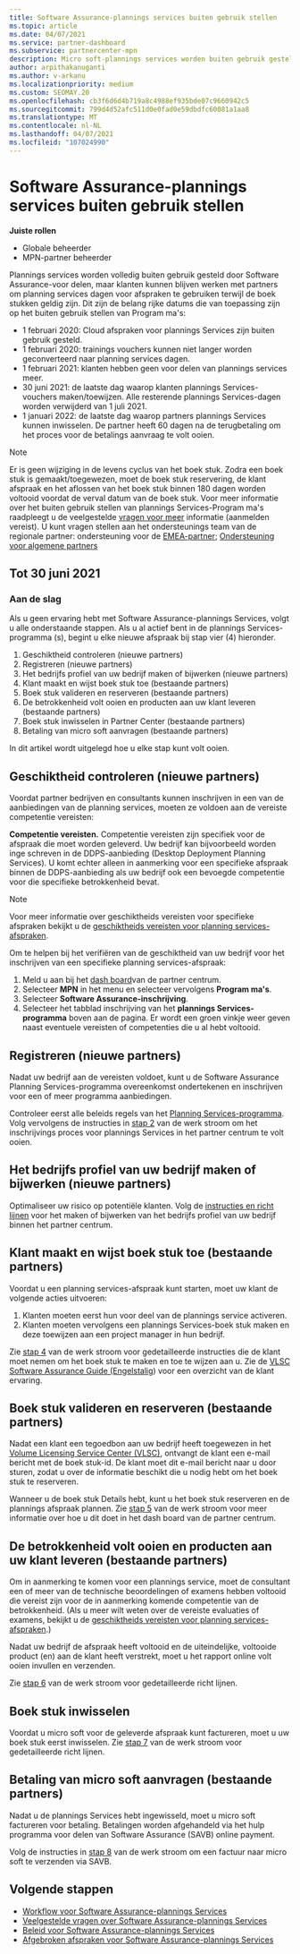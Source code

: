 ```yaml
---
title: Software Assurance-plannings services buiten gebruik stellen
ms.topic: article
ms.date: 04/07/2021
ms.service: partner-dashboard
ms.subservice: partnercenter-mpn
description: Micro soft-plannings services worden buiten gebruik gesteld.
author: arpithakanuganti
ms.author: v-arkanu
ms.localizationpriority: medium
ms.custom: SEOMAY.20
ms.openlocfilehash: cb3f6d6d4b719a8c4988ef935bde07c9660942c5
ms.sourcegitcommit: 799d4d52afc511d0e0fad0e59dbdfc60081a1aa8
ms.translationtype: MT
ms.contentlocale: nl-NL
ms.lasthandoff: 04/07/2021
ms.locfileid: "107024990"
---
```

# <a name="software-assurance-planning-services-retirement"></a>Software Assurance-plannings services buiten gebruik stellen

**Juiste rollen**

- Globale beheerder
- MPN-partner beheerder


Plannings services worden volledig buiten gebruik gesteld door Software Assurance-voor delen, maar klanten kunnen blijven werken met partners om planning services dagen voor afspraken te gebruiken terwijl de boek stukken geldig zijn. Dit zijn de belang rijke datums die van toepassing zijn op het buiten gebruik stellen van Program ma's: 

- 1 februari 2020: Cloud afspraken voor plannings Services zijn buiten gebruik gesteld.  
- 1 februari 2020: trainings vouchers kunnen niet langer worden geconverteerd naar planning services dagen.  
- 1 februari 2021: klanten hebben geen voor delen van plannings services meer. 
- 30 juni 2021: de laatste dag waarop klanten plannings Services-vouchers maken/toewijzen. Alle resterende plannings Services-dagen worden verwijderd van 1 juli 2021.
- 1 januari 2022: de laatste dag waarop partners plannings Services kunnen inwisselen. De partner heeft 60 dagen na de terugbetaling om het proces voor de betalings aanvraag te volt ooien.  

>[!NOTE]
>Er is geen wijziging in de levens cyclus van het boek stuk. Zodra een boek stuk is gemaakt/toegewezen, moet de boek stuk reservering, de klant afspraak en het aflossen van het boek stuk binnen 180 dagen worden voltooid voordat de verval datum van de boek stuk.  Voor meer informatie over het buiten gebruik stellen van plannings Services-Program ma's raadpleegt u de veelgestelde [vragen voor meer](https://partner.microsoft.com/resources/collection/software-assurance-benefit-changes#/) informatie (aanmelden vereist).  U kunt vragen stellen aan het ondersteunings team van de regionale partner: ondersteuning voor de [EMEA-partner](mailto:savoucher@msdirectservices.com); [Ondersteuning voor algemene partners](https://partner.microsoft.com/dashboard/support/servicerequests)

## <a name="until-june-30-2021"></a>Tot 30 juni 2021

### <a name="get-started"></a>Aan de slag

Als u geen ervaring hebt met Software Assurance-plannings Services, volgt u alle onderstaande stappen. Als u al actief bent in de plannings Services-programma (s), begint u elke nieuwe afspraak bij stap vier (4) hieronder.

1. Geschiktheid controleren (nieuwe partners)
2. Registreren (nieuwe partners)
3. Het bedrijfs profiel van uw bedrijf maken of bijwerken (nieuwe partners)
4. Klant maakt en wijst boek stuk toe (bestaande partners)
5. Boek stuk valideren en reserveren (bestaande partners)
6. De betrokkenheid volt ooien en producten aan uw klant leveren (bestaande partners)
7. Boek stuk inwisselen in Partner Center (bestaande partners)
8. Betaling van micro soft aanvragen (bestaande partners)

In dit artikel wordt uitgelegd hoe u elke stap kunt volt ooien.

## <a name="verify-eligibility-new-partners"></a>Geschiktheid controleren (nieuwe partners)

Voordat partner bedrijven en consultants kunnen inschrijven in een van de aanbiedingen van de planning services, moeten ze voldoen aan de vereiste competentie vereisten:

**Competentie vereisten.** Competentie vereisten zijn specifiek voor de afspraak die moet worden geleverd. Uw bedrijf kan bijvoorbeeld worden inge schreven in de DDPS-aanbieding (Desktop Deployment Planning Services). U komt echter alleen in aanmerking voor een specifieke afspraak binnen de DDPS-aanbieding als uw bedrijf ook een bevoegde competentie voor die specifieke betrokkenheid bevat.

>[!NOTE]
> Voor meer informatie over geschiktheids vereisten voor specifieke afspraken bekijkt u de [geschiktheids vereisten voor planning services-afspraken](software-assurance-dps-requirements.md).

Om te helpen bij het verifiëren van de geschiktheid van uw bedrijf voor het inschrijven van een specifieke planning services-afspraak:

1. Meld u aan bij het [dash board](https://partner.microsoft.com/dashboard/home)van de partner centrum.
2. Selecteer **MPN** in het menu en selecteer vervolgens **Program ma's**.
3. Selecteer **Software Assurance-inschrijving**.
4. Selecteer het tabblad inschrijving van het **plannings Services-programma** boven aan de pagina. Er wordt een groen vinkje weer geven naast eventuele vereisten of competenties die u al hebt voltooid.

## <a name="enroll-new-partners"></a>Registreren (nieuwe partners)

Nadat uw bedrijf aan de vereisten voldoet, kunt u de Software Assurance Planning Services-programma overeenkomst ondertekenen en inschrijven voor een of meer programma aanbiedingen.

Controleer eerst alle beleids regels van het [Planning Services-programma](https://go.microsoft.com/fwlink/?linkid=2115984). Volg vervolgens de instructies in [stap 2](https://go.microsoft.com/fwlink/?linkid=2115983) van de werk stroom om het inschrijvings proces voor plannings Services in het partner centrum te volt ooien.


## <a name="create-or-update-your-companys-business-profile-new-partners"></a>Het bedrijfs profiel van uw bedrijf maken of bijwerken (nieuwe partners)

Optimaliseer uw risico op potentiële klanten. Volg de [instructies en richt lijnen](create-a-marketing-profile.md) voor het maken of bijwerken van het bedrijfs profiel van uw bedrijf binnen het partner centrum.

## <a name="customer-creates-and-assigns-voucher-existing-partners"></a>Klant maakt en wijst boek stuk toe (bestaande partners)

Voordat u een planning services-afspraak kunt starten, moet uw klant de volgende acties uitvoeren:

1. Klanten moeten eerst hun voor deel van de plannings service activeren.
2. Klanten moeten vervolgens een plannings Services-boek stuk maken en deze toewijzen aan een project manager in hun bedrijf.

Zie [stap 4](https://go.microsoft.com/fwlink/?linkid=2115983) van de werk stroom voor gedetailleerde instructies die de klant moet nemen om het boek stuk te maken en toe te wijzen aan u. Zie de [VLSC Software Assurance Guide (Engelstalig](https://download.microsoft.com/download/A/7/D/A7D04694-1B1E-4B18-918F-0EDCD43BA2E5/VLSC-Software-Assurance-Guide_en-US.pdf)) voor een overzicht van de klant ervaring.

## <a name="validate-and-reserve-voucher-existing-partners"></a>Boek stuk valideren en reserveren (bestaande partners)

Nadat een klant een tegoedbon aan uw bedrijf heeft toegewezen in het [Volume Licensing Service Center (VLSC)](https://www.microsoft.com/Licensing/servicecenter/default.aspx), ontvangt de klant een e-mail bericht met de boek stuk-id. De klant moet dit e-mail bericht naar u door sturen, zodat u over de informatie beschikt die u nodig hebt om het boek stuk te reserveren.

Wanneer u de boek stuk Details hebt, kunt u het boek stuk reserveren en de plannings afspraak plannen. Zie [stap 5](https://go.microsoft.com/fwlink/?linkid=2115983) van de werk stroom voor meer informatie over hoe u dit doet in het dash board van de partner centrum.

## <a name="complete-engagement-and-provide-deliverables-to-your-customer-existing-partners"></a>De betrokkenheid volt ooien en producten aan uw klant leveren (bestaande partners)

Om in aanmerking te komen voor een plannings service, moet de consultant een of meer van de technische beoordelingen of examens hebben voltooid die vereist zijn voor de in aanmerking komende competentie van de betrokkenheid. (Als u meer wilt weten over de vereiste evaluaties of examens, bekijkt u de [geschiktheids vereisten voor planning services-afspraken](software-assurance-dps-requirements.md).)

Nadat uw bedrijf de afspraak heeft voltooid en de uiteindelijke, voltooide product (en) aan de klant heeft verstrekt, moet u het rapport online volt ooien invullen en verzenden.

Zie [stap 6](https://go.microsoft.com/fwlink/?linkid=2115983) van de werk stroom voor gedetailleerde richt lijnen.

## <a name="redeem-voucher"></a>Boek stuk inwisselen

Voordat u micro soft voor de geleverde afspraak kunt factureren, moet u uw boek stuk eerst inwisselen. Zie [stap 7](https://go.microsoft.com/fwlink/?linkid=2115983) van de werk stroom voor gedetailleerde richt lijnen.

## <a name="request-payment-from-microsoft-existing-partners"></a>Betaling van micro soft aanvragen (bestaande partners)

Nadat u de plannings Services hebt ingewisseld, moet u micro soft factureren voor betaling. Betalingen worden afgehandeld via het hulp programma voor delen van Software Assurance (SAVB) online payment.

Volg de instructies in [stap 8](https://go.microsoft.com/fwlink/?linkid=2115983) van de werk stroom om een factuur naar micro soft te verzenden via SAVB.

## <a name="next-steps"></a>Volgende stappen

- [Workflow voor Software Assurance-plannings Services](https://go.microsoft.com/fwlink/?linkid=2115983)
- [Veelgestelde vragen over Software Assurance-plannings Services](https://go.microsoft.com/fwlink/?linkid=2116077)
- [Beleid voor Software Assurance-plannings Services](https://go.microsoft.com/fwlink/?linkid=2115984)
- [Afgebroken afspraken voor Software Assurance-plannings Services](https://query.prod.cms.rt.microsoft.com/cms/api/am/binary/RE4sln9)
